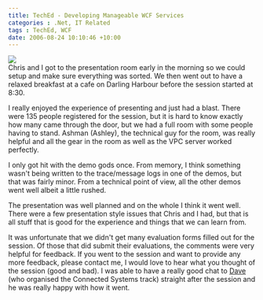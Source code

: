 ```yaml
---
title: TechEd - Developing Manageable WCF Services
categories : .Net, IT Related
tags : TechEd, WCF
date: 2006-08-24 10:10:46 +10:00
---
```


![][0]  
Chris and I got to the presentation room early in the morning so we could setup and make sure everything was sorted. We then went out to have a relaxed breakfast at a cafe on Darling Harbour before the session started at 8:30.

I really enjoyed the experience of presenting and just had a blast. There were 135 people registered for the session, but it is hard to know exactly how many came through the door, but we had a full room with some people having to stand. Ashman (Ashley), the technical guy for the room, was really helpful and all the gear in the room as well as the VPC server worked perfectly.

I only got hit with the demo gods once. From memory, I think something wasn't being written to the trace/message logs in one of the demos, but that was fairly minor. From a technical point of view, all the other demos went well albeit a little rushed.

<!--more-->

The presentation was well planned and on the whole I think it went well. There were a few presentation style issues that Chris and I had, but that is all stuff that is good for the experience and things that we can learn from.

It was unfortunate that we didn't get many evaluation forms filled out for the session. Of those that did submit their evaluations, the comments were very helpful for feedback. If you went to the session and want to provide any more feedback, please contact me, I would love to hear what you thought of the session (good and bad). I was able to have a really good chat to [Dave][2] (who organised the Connected Systems track) straight after the session and he was really happy with how it went.

[0]: /files/WindowsLiveWriter/TechEdDevelopingManageableWCFServices_CAE0/20060824-081415_2.jpg
[1]: /files/WindowsLiveWriter/TechEdDevelopingManageableWCFServices_CAE0/20060824-081415_thumb.jpg
[2]: http://blogs.msdn.com/davidlem/